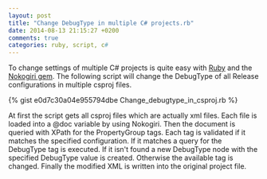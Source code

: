 ```yaml
---
layout: post
title: "Change DebugType in multiple C# projects.rb"
date: 2014-08-13 21:15:27 +0200
comments: true
categories: ruby, script, c#
---
```


To change settings of multiple C# projects is quite easy with [Ruby](https://www.ruby-lang.org) and the [Nokogiri gem](https://rubygems.org/gems/nokogiri). The following script will change the DebugType of all Release configurations in multiple csproj files.

{% gist e0d7c30a04e955794dbe Change_debugtype_in_csproj.rb %}

At first the script gets all csproj files which are actually xml files. Each file is loaded into a @doc variable by using Nokogiri. Then the document is queried with XPath for the PropertyGroup tags. Each tag is validated if it matches the specified configuration. If it matches a query for the DebugType tag is executed. If it isn't found a new DebugType node with the specified DebugType value is created. Otherwise the available tag is changed. Finally the modified XML is written into the original project file.